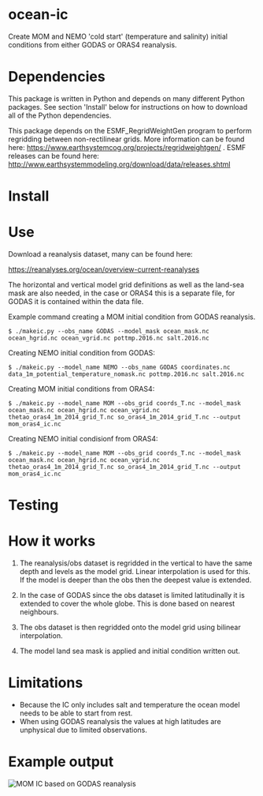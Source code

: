 # ocean-ic

Create MOM and NEMO 'cold start' (temperature and salinity) initial conditions from either GODAS or ORAS4 reanalysis.

# Dependencies

This package is written in Python and depends on many different Python packages. See section 'Install' below for instructions on how to download all of the Python dependencies.

This package depends on the ESMF_RegridWeightGen program to perform regridding between non-rectilinear grids. More information can be found here: https://www.earthsystemcog.org/projects/regridweightgen/ . ESMF releases can be found here: http://www.earthsystemmodeling.org/download/data/releases.shtml

# Install


# Use

Download a reanalysis dataset, many can be found here:

https://reanalyses.org/ocean/overview-current-reanalyses

The horizontal and vertical model grid definitions as well as the land-sea mask are also needed, in the case or ORAS4 this is a separate file, for GODAS it is contained within the data file.

Example command creating a MOM initial condition from GODAS reanalysis.
```
$ ./makeic.py --obs_name GODAS --model_mask ocean_mask.nc ocean_hgrid.nc ocean_vgrid.nc pottmp.2016.nc salt.2016.nc
```

Creating NEMO initial condition from GODAS:
```
$ ./makeic.py --model_name NEMO --obs_name GODAS coordinates.nc data_1m_potential_temperature_nomask.nc pottmp.2016.nc salt.2016.nc
```

Creating MOM initial conditions from ORAS4:
```
$ ./makeic.py --model_name MOM --obs_grid coords_T.nc --model_mask ocean_mask.nc ocean_hgrid.nc ocean_vgrid.nc thetao_oras4_1m_2014_grid_T.nc so_oras4_1m_2014_grid_T.nc --output mom_oras4_ic.nc
```

Creating NEMO initial condisionf from ORAS4:
```
$ ./makeic.py --model_name MOM --obs_grid coords_T.nc --model_mask ocean_mask.nc ocean_hgrid.nc ocean_vgrid.nc thetao_oras4_1m_2014_grid_T.nc so_oras4_1m_2014_grid_T.nc --output mom_oras4_ic.nc
```

# Testing

# How it works

1. The reanalysis/obs dataset is regridded in the vertical to have the same depth and levels as the model grid. Linear interpolation is used for this. If the model is deeper than the obs then the deepest value is extended.

2. In the case of GODAS since the obs dataset is limited latitudinally it is extended to cover the whole globe. This is done based on nearest neighbours.

3. The obs dataset is then regridded onto the model grid using bilinear interpolation.

4. The model land sea mask is applied and initial condition written out.

# Limitations

* Because the IC only includes salt and temperature the ocean model needs to be able to start from rest.
* When using GODAS reanalysis the values at high latitudes are unphysical due to limited observations.

# Example output

![MOM IC based on GODAS reanalysis](https://raw.github.com/nicjhan/ocean-ic/master/examples/MOM_IC_GODAS.png)

